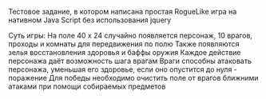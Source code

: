 Тестовое задание, в котором написана простая RogueLike игра на нативном Java Script без использования jquery

Суть игры: 
На поле 40 x 24 случайно появляется персонаж, 10 врагов, проходы и комнаты для передвижения по полю
Также появляются зелья восстановления здоровья и баффы оружия
Каждое действие персонажа даёт возможность шага врагам
Враги способны атаковать персонажа, уменьшая его здоровье, если оно опустится до нуля - поражение
Для победы необходимо очистить поле от врагов ближними атаками при помощи собираемых предметов

